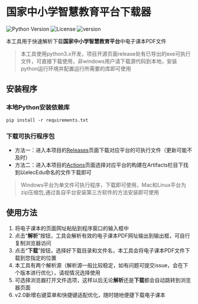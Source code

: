 # 国家中小学智慧教育平台下载器

![Python Version](https://img.shields.io/badge/Python-3.x-blue.svg)
![License](https://img.shields.io/badge/License-MIT-green.svg)
![version](https://img.shields.io/badge/Version-2.0-purple.svg)

本工具用于快速解析下载**国家中小学智慧教育平台**中电子课本PDF文件

> 本工具使用python3.x开发，项目开源页面release处有已导出的exe可执行文件，可直接下载使用，非windows用户请下载源代码到本地，安装python运行环境并配置运行所需要的库即可使用

## 安装程序

### 本地Python安装依赖库
```
pip install -r requirements.txt
```

### 下载可执行程序包
- 方法一：进入本项目的[Releases](https://github.com/QzKevin/elecEdu_Tools/releases)页面下载对应平台的可执行文件（更新可能不及时）
- 方法二：进入本项目的[Actions](https://github.com/QzKevin/elecEdu_Tools/actions)页面选择对应平台的构建在Artifacts栏目下找到以elecEdu命名的文件下载即可

> Windows平台为单文件可执行程序，下载即可使用，Mac和Linux平台为zip压缩包,通过各自平台安装第三方软件的方法安装即可使用

## 使用方法

1. 将电子课本的页面网址粘贴到程序窗口的输入框中
2. 点击“**解析**”按钮，工具会解析有效的电子课本PDF网址输出到输出框，可自行复制浏览器访问
3. 点击“**下载**”按钮，选择好下载目录和文件名，本工具会将电子课本PDF文件下载到您指定的位置
4. 本工具有两个解析源（解析源一般比较稳定，如有问题可提交issue，会在下个版本进行优化），请视情况选择使用
5. 可选择浏览器打开文件选项，这样以后无论**解析**还是**下载**都会自动跳转到浏览器页面
6. v2.0新增右键菜单和快捷键适配优化，随时随地便捷下载电子课本
